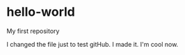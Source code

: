 # hello-world
My first repository

I changed the file just to test gitHub. 
I made it. I'm cool now.
